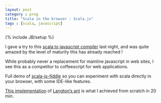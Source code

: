 ```yaml
---
layout: post
category : prog
title: "Scala in the browser : Scala.js"
tags : [scala, javascript]
---
```

{% include JB/setup %}


I gave a try to this [scala to javascript compiler](http://www.scala-js.org/) last night, 
and was quite amazed by the level of maturity this has already reached !

While probably never a replacement for mainline javascript in web sites, 
I see this as a competitor to coffeescript for web applications.

Full demo of [scala-js-fiddle](http://www.scala-js-fiddle.com/) so you can experiment with scala directly in your browser, 
with some IDE-like features.

[This implementation](http://www.scala-js-fiddle.com/gist/d02aca0ec27589852728/langton.scala) of 
[Langton’s ant](http://en.wikipedia.org/wiki/Langton%27s_ant) is what I achieved from scratch in 20 min.
